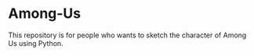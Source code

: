 # Among-Us
This repository is for people who wants to sketch the character of Among Us using Python. 

